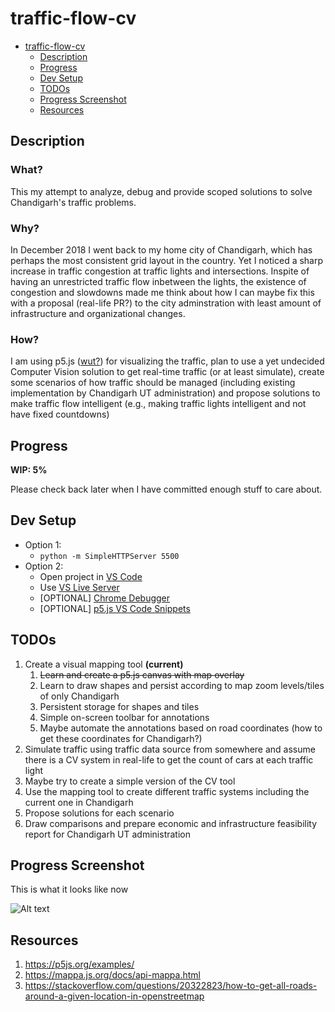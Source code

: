 # traffic-flow-cv

- [traffic-flow-cv](#traffic-flow-cv)
  - [Description](#description)
  - [Progress](#progress)
  - [Dev Setup](#dev-setup)
  - [TODOs](#todos)
  - [Progress Screenshot](#progress-screenshot)
  - [Resources](#resources)

## Description
### What?
This my attempt to analyze, debug and provide scoped solutions to solve Chandigarh's traffic problems. 

### Why?
In December 2018 I went back to my home city of Chandigarh, which has perhaps the most consistent grid layout in the country. Yet I noticed a sharp increase in traffic congestion at traffic lights and intersections. Inspite of having an unrestricted traffic flow inbetween the lights, the existence of congestion and slowdowns made me think about how I can maybe fix this with a proposal (real-life PR?) to the city adminstration with least amount of infrastructure and organizational changes.

### How?
I am using p5.js ([wut?](https://www.youtube.com/watch?v=8j0UDiN7my4)) for visualizing the traffic, plan to use a yet undecided Computer Vision solution to get real-time traffic (or at least simulate), create some scenarios of how traffic should be managed (including existing implementation by Chandigarh UT administration) and propose solutions to make traffic flow intelligent (e.g., making traffic lights intelligent and not have fixed countdowns)

## Progress
**WIP: 5%**

Please check back later when I have committed enough stuff to care about.

## Dev Setup
- Option 1:
  - `python -m SimpleHTTPServer 5500`
- Option 2:
  - Open project in [VS Code](https://code.visualstudio.com/)
  - Use [VS Live Server](https://marketplace.visualstudio.com/items?itemName=ritwickdey.LiveServer)
  - [OPTIONAL] [Chrome Debugger](https://marketplace.visualstudio.com/items?itemName=msjsdiag.debugger-for-chrome)
  - [OPTIONAL] [p5.js VS Code Snippets](https://marketplace.visualstudio.com/items?itemName=acidic9.p5js-snippets)

## TODOs
1. Create a visual mapping tool **(current)**
   1. ~~Learn and create a p5.js canvas with map overlay~~
   2. Learn to draw shapes and persist according to map zoom levels/tiles of only Chandigarh
   3. Persistent storage for shapes and tiles
   4. Simple on-screen toolbar for annotations
   5. Maybe automate the annotations based on road coordinates (how to get these coordinates for Chandigarh?)
2. Simulate traffic using traffic data source from somewhere and assume there is a CV system in real-life to get the count of cars at each traffic light
3. Maybe try to create a simple version of the CV tool
4. Use the mapping tool to create different traffic systems including the current one in Chandigarh
5. Propose solutions for each scenario
6. Draw comparisons and prepare economic and infrastructure feasibility report for Chandigarh UT administration

## Progress Screenshot

This is what it looks like now

![Alt text](/assets/images/1.png?raw=true "Progress Screenshot")

## Resources
1. https://p5js.org/examples/
2. https://mappa.js.org/docs/api-mappa.html
3. https://stackoverflow.com/questions/20322823/how-to-get-all-roads-around-a-given-location-in-openstreetmap
